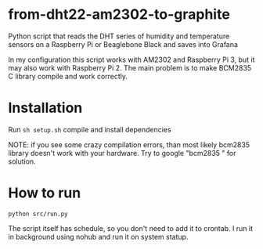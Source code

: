 # from-dht22-am2302-to-graphite
Python script that reads the DHT series of humidity and temperature sensors on a Raspberry Pi or Beaglebone Black and saves into Grafana

In my configuration this script works with AM2302 and Raspberry Pi 3, but it may also work with Raspberry Pi 2. The main problem is to make BCM2835 C library compile and work correctly.

# Installation

Run `sh setup.sh` compile and install dependencies

NOTE: if you see some crazy compilation errors, than most likely bcm2835 library doesn't work with your hardware. Try to google "bcm2835 <your raspberry version>" for solution. 

# How to run

`python src/run.py`

The script itself has schedule, so you don't need to add it to crontab. I run it in background using nohub and run it on system statup.
